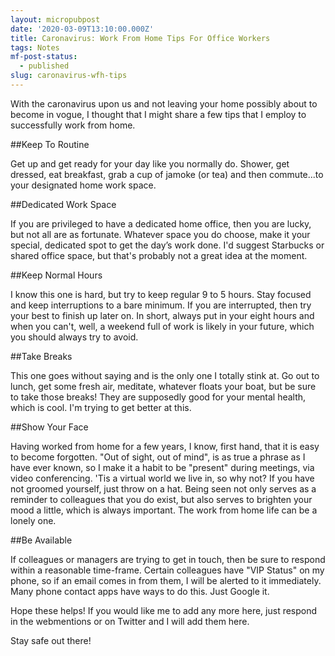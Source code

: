 ```yaml
---
layout: micropubpost
date: '2020-03-09T13:10:00.000Z'
title: Caronavirus: Work From Home Tips For Office Workers
tags: Notes
mf-post-status:
  - published
slug: caronavirus-wfh-tips
---
```

With the caronavirus upon us and not leaving your home possibly about to become in vogue, I thought that I might share a few tips that I employ to successfully work from home. 

##Keep To Routine

Get up and get ready for your day like you normally do. Shower, get dressed, eat breakfast, grab a cup of jamoke (or tea) and then commute...to your designated home work space.

##Dedicated Work Space

If you are privileged to have a dedicated home office, then you are lucky, but not all are as fortunate. Whatever space you do choose, make it your special, dedicated spot to get the day’s work done. I'd suggest Starbucks or shared office space, but that's probably not a great idea at the moment.

##Keep Normal Hours

I know this one is hard, but try to keep regular 9 to 5 hours. Stay focused and keep interruptions to a bare minimum. If you are interrupted, then try your best to finish up later on. In short, always put in your eight hours and when you can't, well, a weekend full of work is likely in your future, which you should always try to avoid.

##Take Breaks

This one goes without saying and is the only one I totally stink at. Go out to lunch, get some fresh air, meditate, whatever floats your boat, but be sure to take those breaks! They are supposedly good for your mental health, which is cool. I'm trying to get better at this.

##Show Your Face

Having worked from home for a few years, I know, first hand, that it is easy to become forgotten. "Out of sight, out of mind", is as true a phrase as I have ever known, so I make it a habit to be "present" during meetings, via video conferencing. 'Tis a virtual world we live in, so why not? If you have not groomed yourself, just throw on a hat. Being seen not only serves as a reminder to colleagues that you do exist, but also serves to brighten your mood a little, which is always important. The work from home life can be a lonely one.    

##Be Available

If colleagues or managers are trying to get in touch, then be sure to respond within a reasonable time-frame. Certain colleagues have "VIP Status" on my phone, so if an email comes in from them, I will be alerted to it immediately. Many phone contact apps have ways to do this. Just Google it.

Hope these helps! If you would like me to add any more here, just respond in the webmentions or on Twitter and I will add them here.

Stay safe out there!
